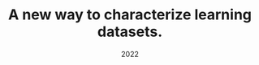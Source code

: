 ---
title: " A new way to characterize learning datasets."
collection: publications
category: conferences
permalink: /publication/2022_CSEDU
date: 2022
venue: ' 14th International Conference on Computer Supported Education'
paperurl: 'http://celinatreuillier.github.io/files/publications/Treuillier_CSEDU_2022.pdf'
citation: 'Treuillier, C., & Boyer, A. (2022, April). A new way to characterize learning datasets. In 14th International Conference on Computer Supported Education (pp. 35-44). SCITEPRESS-Science and Technology Publications.'
---